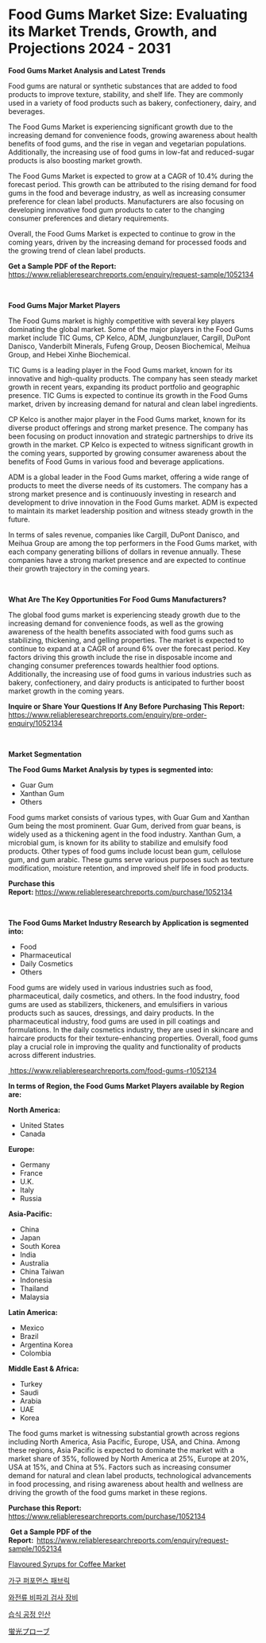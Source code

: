 <p><h1>Food Gums Market Size: Evaluating its Market Trends, Growth, and Projections 2024 - 2031</h1></p><p><strong>Food Gums Market Analysis and Latest Trends</strong></p>
<p><p>Food gums are natural or synthetic substances that are added to food products to improve texture, stability, and shelf life. They are commonly used in a variety of food products such as bakery, confectionery, dairy, and beverages.</p><p>The Food Gums Market is experiencing significant growth due to the increasing demand for convenience foods, growing awareness about health benefits of food gums, and the rise in vegan and vegetarian populations. Additionally, the increasing use of food gums in low-fat and reduced-sugar products is also boosting market growth.</p><p>The Food Gums Market is expected to grow at a CAGR of 10.4% during the forecast period. This growth can be attributed to the rising demand for food gums in the food and beverage industry, as well as increasing consumer preference for clean label products. Manufacturers are also focusing on developing innovative food gum products to cater to the changing consumer preferences and dietary requirements.</p><p>Overall, the Food Gums Market is expected to continue to grow in the coming years, driven by the increasing demand for processed foods and the growing trend of clean label products.</p></p>
<p><strong>Get a Sample PDF of the Report:&nbsp;</strong> <a href="https://www.reliableresearchreports.com/enquiry/request-sample/1052134">https://www.reliableresearchreports.com/enquiry/request-sample/1052134</a></p>
<p>&nbsp;</p>
<p><strong>Food Gums Major Market Players</strong></p>
<p><p>The Food Gums market is highly competitive with several key players dominating the global market. Some of the major players in the Food Gums market include TIC Gums, CP Kelco, ADM, Jungbunzlauer, Cargill, DuPont Danisco, Vanderbilt Minerals, Fufeng Group, Deosen Biochemical, Meihua Group, and Hebei Xinhe Biochemical.</p><p>TIC Gums is a leading player in the Food Gums market, known for its innovative and high-quality products. The company has seen steady market growth in recent years, expanding its product portfolio and geographic presence. TIC Gums is expected to continue its growth in the Food Gums market, driven by increasing demand for natural and clean label ingredients.</p><p>CP Kelco is another major player in the Food Gums market, known for its diverse product offerings and strong market presence. The company has been focusing on product innovation and strategic partnerships to drive its growth in the market. CP Kelco is expected to witness significant growth in the coming years, supported by growing consumer awareness about the benefits of Food Gums in various food and beverage applications.</p><p>ADM is a global leader in the Food Gums market, offering a wide range of products to meet the diverse needs of its customers. The company has a strong market presence and is continuously investing in research and development to drive innovation in the Food Gums market. ADM is expected to maintain its market leadership position and witness steady growth in the future.</p><p>In terms of sales revenue, companies like Cargill, DuPont Danisco, and Meihua Group are among the top performers in the Food Gums market, with each company generating billions of dollars in revenue annually. These companies have a strong market presence and are expected to continue their growth trajectory in the coming years.</p></p>
<p>&nbsp;</p>
<p><strong>What Are The Key Opportunities For Food Gums Manufacturers?</strong></p>
<p><p>The global food gums market is experiencing steady growth due to the increasing demand for convenience foods, as well as the growing awareness of the health benefits associated with food gums such as stabilizing, thickening, and gelling properties. The market is expected to continue to expand at a CAGR of around 6% over the forecast period. Key factors driving this growth include the rise in disposable income and changing consumer preferences towards healthier food options. Additionally, the increasing use of food gums in various industries such as bakery, confectionery, and dairy products is anticipated to further boost market growth in the coming years.</p></p>
<p><strong>Inquire or Share Your Questions If Any Before Purchasing This Report:</strong> <a href="https://www.reliableresearchreports.com/enquiry/pre-order-enquiry/1052134">https://www.reliableresearchreports.com/enquiry/pre-order-enquiry/1052134</a></p>
<p>&nbsp;</p>
<p><strong>Market Segmentation</strong></p>
<p><strong>The Food Gums Market Analysis by types is segmented into:</strong></p>
<p><ul><li>Guar Gum</li><li>Xanthan Gum</li><li>Others</li></ul></p>
<p><p>Food gums market consists of various types, with Guar Gum and Xanthan Gum being the most prominent. Guar Gum, derived from guar beans, is widely used as a thickening agent in the food industry. Xanthan Gum, a microbial gum, is known for its ability to stabilize and emulsify food products. Other types of food gums include locust bean gum, cellulose gum, and gum arabic. These gums serve various purposes such as texture modification, moisture retention, and improved shelf life in food products.</p></p>
<p><strong>Purchase this Report:&nbsp;</strong><a href="https://www.reliableresearchreports.com/purchase/1052134">https://www.reliableresearchreports.com/purchase/1052134</a></p>
<p>&nbsp;</p>
<p><strong>The Food Gums Market Industry Research by Application is segmented into:</strong></p>
<p><ul><li>Food</li><li>Pharmaceutical</li><li>Daily Cosmetics</li><li>Others</li></ul></p>
<p><p>Food gums are widely used in various industries such as food, pharmaceutical, daily cosmetics, and others. In the food industry, food gums are used as stabilizers, thickeners, and emulsifiers in various products such as sauces, dressings, and dairy products. In the pharmaceutical industry, food gums are used in pill coatings and formulations. In the daily cosmetics industry, they are used in skincare and haircare products for their texture-enhancing properties. Overall, food gums play a crucial role in improving the quality and functionality of products across different industries.</p></p>
<p><a href="https://www.reliableresearchreports.com/food-gums-r1052134">&nbsp;https://www.reliableresearchreports.com/food-gums-r1052134</a></p>
<p><strong>In terms of Region, the Food Gums Market Players available by Region are:</strong></p>
<p>
    <p> <strong> North America: </strong>
        <ul>
            <li>United States</li>
            <li>Canada</li>
        </ul>
        </p> 
    <p> <strong> Europe: </strong>
        <ul>
            <li>Germany</li>
            <li>France</li>
            <li>U.K.</li>
            <li>Italy</li>
            <li>Russia</li>
        </ul>
        </p> 
    <p> <strong> Asia-Pacific: </strong>
        <ul>
            <li>China</li>
            <li>Japan</li>
            <li>South Korea</li>
            <li>India</li>
            <li>Australia</li>
            <li>China Taiwan</li>
            <li>Indonesia</li>
            <li>Thailand</li>
            <li>Malaysia</li>
        </ul>
        </p> 
    <p> <strong> Latin America: </strong>
        <ul>
            <li>Mexico</li>
            <li>Brazil</li>
            <li>Argentina Korea</li>
            <li>Colombia</li>
        </ul>
        </p> 
    <p> <strong> Middle East & Africa: </strong>
        <ul>
            <li>Turkey</li>
            <li>Saudi</li>
            <li>Arabia</li>
            <li>UAE</li>
            <li>Korea</li>
        </ul>
    </p>
    </p>
<p><p>The food gums market is witnessing substantial growth across regions including North America, Asia Pacific, Europe, USA, and China. Among these regions, Asia Pacific is expected to dominate the market with a market share of 35%, followed by North America at 25%, Europe at 20%, USA at 15%, and China at 5%. Factors such as increasing consumer demand for natural and clean label products, technological advancements in food processing, and rising awareness about health and wellness are driving the growth of the food gums market in these regions.</p></p>
<p><strong>Purchase this Report: </strong><a href="https://www.reliableresearchreports.com/purchase/1052134">https://www.reliableresearchreports.com/purchase/1052134</a></p>
<p>&nbsp;<strong>Get a Sample PDF of the Report:&nbsp;&nbsp;</strong><a href="https://www.reliableresearchreports.com/enquiry/request-sample/1052134">https://www.reliableresearchreports.com/enquiry/request-sample/1052134</a></p>
<p><strong></strong></p>
<p><p><a href="https://github.com/kosella/Market-Research-Report-List-2/blob/main/flavoured-syrups-for-coffee-market.md">Flavoured Syrups for Coffee Market</a></p><p><a href="https://github.com/vs019sa3m8x/Market-Research-Report-List-1/blob/main/153255216556.md">가구 퍼포먼스 패브릭</a></p><p><a href="https://github.com/lzrvbyqzftro57/Market-Research-Report-List-1/blob/main/117456016555.md">와전류 비파괴 검사 장비</a></p><p><a href="https://medium.com/@josefarice/%EC%8A%B5%EC%8B%9D-%EA%B3%B5%EC%A0%95-%EC%9D%B8%EC%82%B0%EC%82%B0-%EC%8B%9C%EC%9E%A5-%EC%A0%84%EB%A7%9D-%EC%82%B0%EC%97%85-%EA%B0%9C%EC%9A%94-%EB%B0%8F-%EC%98%88%EC%B8%A1-2024%EB%85%84%EB%B6%80%ED%84%B0-2031%EB%85%84-9ae51e62c99d">습식 공정 인산</a></p><p><a href="https://github.com/roulaayoub-saad/Market-Research-Report-List-1/blob/main/860668717848.md">蛍光プローブ</a></p></p>